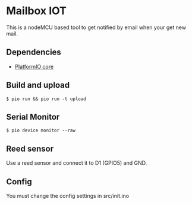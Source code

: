 # Mailbox IOT

This is a nodeMCU based tool to get notified by email when your get new mail.

## Dependencies

- [PlatformIO core](http://docs.platformio.org/en/latest/core.html)

## Build and upload

    $ pio run && pio run -t upload

## Serial Monitor

    $ pio device monitor --raw

## Reed sensor

Use a reed sensor and connect it to D1 (GPIO5) and GND.

## Config

You must change the config settings in src/init.ino 
